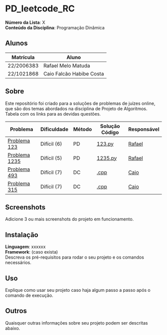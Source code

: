 # PD_leetcode_RC

**Número da Lista**: X<br>
**Conteúdo da Disciplina**: Programação Dinâmica<br>

## Alunos
|Matrícula | Aluno |
| -- | -- |
| 22/2006383 	  |  Rafael Melo Matuda |
| 22/1021868  |  Caio Falcão Habibe Costa |

## Sobre 
Este repositório foi criado para a soluções de problemas de juízes online, que são dos temas abordados na disciplina de Projeto de Algoritmos.
Tabela com os links para as devidas questões.

| Problema | Dificuldade | Método | Solução Código | Responsável                             |
| -------- | ----------- | ------ | -------------- | --------------------------------------- |
| [Problema 123]() | Difícil (6) | PD | [123.py]() | [Rafael](https://github.com/rmatuda) |
| [Problema 1235](aaa) | Difícil (5) | PD | [1235.py]() | [Rafael](https://github.com/rmatuda) |
| [Problema 493](https://leetcode.com/problems/reverse-pairs/description/) | Difícil (7) |DC | [.cpp](https://github.com/projeto-de-algoritmos-2025/DC_LeetCode_RC/blob/master/questao493/solve.cpp) | [Caio](https://github.com/caiohabibe) |
| [Problema 315](https://leetcode.com/problems/count-of-smaller-numbers-after-self/description/) | Difícil (7) |DC | [.cpp](https://github.com/projeto-de-algoritmos-2025/DC_LeetCode_RC/tree/master/questao315/solve.cpp) | [Caio](https://github.com/caiohabibe) |


## Screenshots
Adicione 3 ou mais screenshots do projeto em funcionamento.

## Instalação 
**Linguagem**: xxxxxx<br>
**Framework**: (caso exista)<br>
Descreva os pré-requisitos para rodar o seu projeto e os comandos necessários.

## Uso 
Explique como usar seu projeto caso haja algum passo a passo após o comando de execução.

## Outros 
Quaisquer outras informações sobre seu projeto podem ser descritas abaixo.




